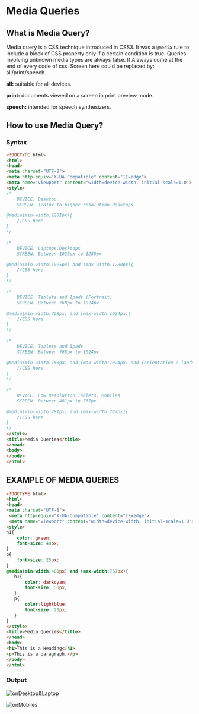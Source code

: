# Media Queries

## What is Media Query?

 Media query is a CSS technique introduced in CSS3. It was a `@media` rule to include a block of CSS property only if a certain condition is true. Queries involving unknown media types are always false. It Alaways come at the end of every code of css. Screen here could be replaced by: all/print/speech.

**all:** suitable for all devices.

**print:** documents viewed on a screen in print preview mode. 

**speech:** intended for speech synthesizers.

## How to use Media Query?

### Syntax
```html
<!DOCTYPE html>
<html>
<head>
<meta charset="UTF-8">
<meta http-equiv="X-UA-Compatible" content="IE=edge">
<meta name="viewport" content="width=device-width, initial-scale=1.0">
<style>
/* 
    DEVICE: Desktop
    SCREEN: 1281px to higher resolution desktops  

@media(min-width:1281px){
    //CSS here
}
*/

/* 
    DEVICE: Laptops,Desktops
    SCREEN: Between 1025px to 1280px

@media(min-width:1025px) and (max-width:1280px){
    //CSS here
}
*/

/* 
    DEVICE: Tablets and Ipads (Portrait)
    SCREEN: Between 768px to 1024px

@media(min-width:768px) and (max-width:1024px){
    //CSS here
}
*/

/* 
    DEVICE: Tablets and Ipads 
    SCREEN: Between 768px to 1024px

@media(min-width:768px) and (max-width:1024px) and (orientation : landscape )  {
    //CSS here
}
*/

/* 
    DEVICE: Low Resolution Tablets, Mobiles 
    SCREEN: Between 481px to 767px

@media(min-width:481px) and (max-width:767px){
    //CSS here
}
*/
</style>
<title>Media Queries</title>
</head>
<body>
</body>
</html>
```

## EXAMPLE OF MEDIA QUERIES
```html
<!DOCTYPE html>
<html>
<head>
<meta charset="UTF-8">
 <meta http-equiv="X-UA-Compatible" content="IE=edge">
 <meta name="viewport" content="width=device-width, initial-scale=1.0">
<style>
h1{
    color: green;
    font-size: 40px;
}
p{
    font-size: 25px;
}
@media(min-width:481px) and (max-width:767px){
   h1{
       color: darkcyan;
       font-size: 50px;
   }
   p{
       color:lightblue;
       font-size: 20px;
   }
}
</style>
<title>Media Queries</title>
</head>
<body>
<h1>This is a Heading</h1>
<p>This is a paragraph.</p>
</body>
</html>
```

 ### Output
![onDesktop&Laptop](https://mediaquery--samimunir2002.repl.co/onDesktops&Laptops.png)

![onMobiles](https://mediaquery--samimunir2002.repl.co/onMobiles.png)
